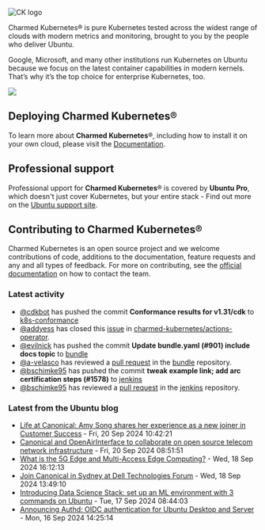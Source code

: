 ![CK logo](https://assets.ubuntu.com/v1/451d4cf4-Charmed+Kubernetes_RGB_onWhite_2022.svg)

Charmed Kubernetes® is pure Kubernetes tested across the widest range of clouds with modern metrics and monitoring, brought to you by the people who deliver Ubuntu.

Google, Microsoft, and many other institutions run Kubernetes on Ubuntu because we focus on the latest container capabilities in modern kernels. That’s why it’s the top choice for enterprise Kubernetes, too.

![](https://assets.ubuntu.com/v1/843c77b6-juju-at-a-glace.svg)

## Deploying Charmed Kubernetes®

To learn more about **Charmed Kubernetes**®, including how to install it on your own cloud, please visit the [Documentation][docs].

## Professional support

Professional upport for **Charmed Kubernetes**® is covered by **Ubuntu Pro**, which doesn't just cover Kubernetes, but your entire stack - Find out more on the [Ubuntu support site](https://ubuntu.com/support).

## Contributing to Charmed Kubernetes®

Charmed Kubernetes is an open source project and we welcome contributions of code, additions to the documentation, feature requests and any and all types of feedback. For more on contributing, see the [official documentation][get-in-touch] on how to contact the team.

<!-- LINKS -->
[docs]: https://ubuntu.com/kubernetes/docs
[get-in-touch]: https://ubuntu.com/kubernetes/docs/get-in-touch

### Latest activity

<!-- activity starts -->
 - [@cdkbot](https://github.com/cdkbot) has pushed the commit **Conformance results for v1.31/cdk** to [k8s-conformance](https://github.com/charmed-kubernetes/k8s-conformance)
 - [@addyess](https://github.com/addyess) has closed this [issue](https://github.com/charmed-kubernetes/actions-operator/issues/22) in [charmed-kubernetes/actions-operator](https://api.github.com/repos/charmed-kubernetes/actions-operator).
 - [@evilnick](https://github.com/evilnick) has pushed the commit **Update bundle.yaml (#901)  include docs topic** to [bundle](https://github.com/charmed-kubernetes/bundle)
 - [@a-velasco](https://github.com/a-velasco) has reviewed a [pull request](https://github.com/charmed-kubernetes/bundle/pull/901) in the [bundle](https://github.com/charmed-kubernetes/bundle) repository.
 - [@bschimke95](https://github.com/bschimke95) has pushed the commit **tweak example link; add arc certification steps (#1578)** to [jenkins](https://github.com/charmed-kubernetes/jenkins)
 - [@bschimke95](https://github.com/bschimke95) has reviewed a [pull request](https://github.com/charmed-kubernetes/jenkins/pull/1578) in the [jenkins](https://github.com/charmed-kubernetes/jenkins) repository.
<!-- activity ends -->

<!-- roadmap starts -->

<!-- roadmap ends -->

### Latest from the Ubuntu blog

<!-- blog starts -->
* [Life at Canonical: Amy Song shares her experience as a new joiner in Customer Success](https://ubuntu.com//blog/life-at-canonical-amy-song-shares-her-onboarding-experience-as-a-new-joiner-in-customer-success) - Fri, 20 Sep 2024 10:42:21 
* [Canonical and OpenAirInterface to collaborate on open source telecom network infrastructure](https://ubuntu.com//blog/telco-canonical-and-oai-to-collaborate-on-open-source-telecom-network-infrastructure-for-open-ran) - Fri, 20 Sep 2024 08:51:51 
* [What is the 5G Edge and Multi-Access Edge Computing?](https://ubuntu.com//blog/what-is-the-5g-edge-and-multi-access-edge-computing) - Wed, 18 Sep 2024 16:12:13 
* [Join Canonical in Sydney at Dell Technologies Forum](https://ubuntu.com//blog/join-canonical-in-sydney-at-dell-technologies-forum) - Wed, 18 Sep 2024 13:49:10 
* [Introducing Data Science Stack: set up an ML environment with 3 commands on Ubuntu](https://ubuntu.com//blog/data-science-stack-release) - Tue, 17 Sep 2024 08:44:03 
* [Announcing Authd: OIDC authentication for Ubuntu Desktop and Server](https://ubuntu.com//blog/authd-oidc-authentication-for-ubuntu-desktop-server) - Mon, 16 Sep 2024 14:25:14 
<!-- blog ends -->
